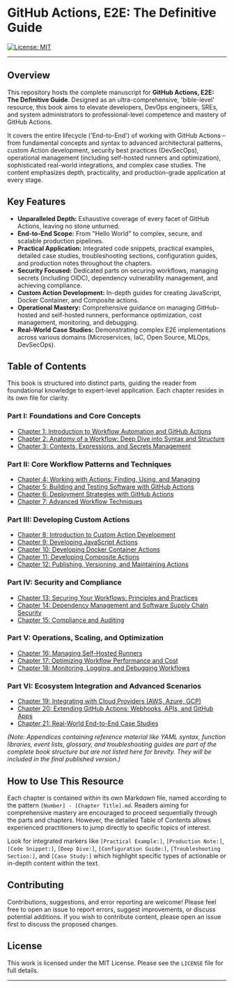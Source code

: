 # GitHub Actions, E2E: The Definitive Guide

[![License: MIT](https://img.shields.io/badge/License-MIT-yellow.svg)](https://opensource.org/licenses/MIT) <!-- Example badge - Replace with your actual license -->

---

## Overview

This repository hosts the complete manuscript for **GitHub Actions, E2E: The Definitive Guide**. Designed as an ultra-comprehensive, 'bible-level' resource, this book aims to elevate developers, DevOps engineers, SREs, and system administrators to professional-level competence and mastery of GitHub Actions.

It covers the entire lifecycle ('End-to-End') of working with GitHub Actions – from fundamental concepts and syntax to advanced architectural patterns, custom Action development, security best practices (DevSecOps), operational management (including self-hosted runners and optimization), sophisticated real-world integrations, and complex case studies. The content emphasizes depth, practicality, and production-grade application at every stage.

## Key Features

- **Unparalleled Depth:** Exhaustive coverage of every facet of GitHub Actions, leaving no stone unturned.
- **End-to-End Scope:** From "Hello World" to complex, secure, and scalable production pipelines.
- **Practical Application:** Integrated code snippets, practical examples, detailed case studies, troubleshooting sections, configuration guides, and production notes throughout the chapters.
- **Security Focused:** Dedicated parts on securing workflows, managing secrets (including OIDC), dependency vulnerability management, and achieving compliance.
- **Custom Action Development:** In-depth guides for creating JavaScript, Docker Container, and Composite actions.
- **Operational Mastery:** Comprehensive guidance on managing GitHub-hosted and self-hosted runners, performance optimization, cost management, monitoring, and debugging.
- **Real-World Case Studies:** Demonstrating complex E2E implementations across various domains (Microservices, IaC, Open Source, MLOps, DevSecOps).

## Table of Contents

This book is structured into distinct parts, guiding the reader from foundational knowledge to expert-level application. Each chapter resides in its own file for clarity.

### Part I: Foundations and Core Concepts

- [Chapter 1: Introduction to Workflow Automation and GitHub Actions](1%20-%20Introduction%20to%20Workflow%20Automation%20and%20GitHub%20Actions.md)
- [Chapter 2: Anatomy of a Workflow: Deep Dive into Syntax and Structure](2%20-%20Anatomy%20of%20a%20Workflow%20Deep%20Dive%20into%20Syntax%20and%20Structure.md)
- [Chapter 3: Contexts, Expressions, and Secrets Management](3%20-%20Contexts%2C%20Expressions%2C%20and%20Secrets%20Management.md)

### Part II: Core Workflow Patterns and Techniques

- [Chapter 4: Working with Actions: Finding, Using, and Managing](4%20-%20Working%20with%20Actions%20Finding%2C%20Using%2C%20and%20Managing.md)
- [Chapter 5: Building and Testing Software with GitHub Actions](5%20-%20Building%20and%20Testing%20Software%20with%20GitHub%20Actions.md)
- [Chapter 6: Deployment Strategies with GitHub Actions](6%20-%20Deployment%20Strategies%20with%20GitHub%20Actions.md)
- [Chapter 7: Advanced Workflow Techniques](7%20-%20Advanced%20Workflow%20Techniques.md)

### Part III: Developing Custom Actions

- [Chapter 8: Introduction to Custom Action Development](8%20-%20Introduction%20to%20Custom%20Action%20Development.md)
- [Chapter 9: Developing JavaScript Actions](9%20-%20Developing%20JavaScript%20Actions.md)
- [Chapter 10: Developing Docker Container Actions](10%20-%20Developing%20Docker%20Container%20Actions.md)
- [Chapter 11: Developing Composite Actions](11%20-%20Developing%20Composite%20Actions.md)
- [Chapter 12: Publishing, Versioning, and Maintaining Actions](12%20-%20Publishing%2C%20Versioning%2C%20and%20Maintaining%20Actions.md)

### Part IV: Security and Compliance

- [Chapter 13: Securing Your Workflows: Principles and Practices](13%20-%20Securing%20Your%20Workflows%20Principles%20and%20Practices.md)
- [Chapter 14: Dependency Management and Software Supply Chain Security](14%20-%20Dependency%20Management%20and%20Software%20Supply%20Chain%20Security.md)
- [Chapter 15: Compliance and Auditing](15%20-%20Compliance%20and%20Auditing.md)

### Part V: Operations, Scaling, and Optimization

- [Chapter 16: Managing Self-Hosted Runners](16%20-%20Managing%20Self-Hosted%20Runners.md)
- [Chapter 17: Optimizing Workflow Performance and Cost](17%20-%20Optimizing%20Workflow%20Performance%20and%20Cost.md)
- [Chapter 18: Monitoring, Logging, and Debugging Workflows](18%20-%20Monitoring%2C%20Logging%2C%20and%20Debugging%20Workflows.md)

### Part VI: Ecosystem Integration and Advanced Scenarios

- [Chapter 19: Integrating with Cloud Providers (AWS, Azure, GCP)](<19%20-%20Integrating%20with%20Cloud%20Providers%20(AWS%2C%20Azure%2C%20GCP).md>)
- [Chapter 20: Extending GitHub Actions: Webhooks, APIs, and GitHub Apps](20%20-%20Extending%20GitHub%20Actions%20Webhooks%2C%20APIs%2C%20and%20GitHub%20Apps.md)
- [Chapter 21: Real-World End-to-End Case Studies](21%20-%20Real-World%20End-to-End%20Case%20Studies.md)

_(Note: Appendices containing reference material like YAML syntax, function libraries, event lists, glossary, and troubleshooting guides are part of the complete book structure but are not listed here for brevity. They will be included in the final published version.)_

## How to Use This Resource

Each chapter is contained within its own Markdown file, named according to the pattern `[Number] - [Chapter Title].md`. Readers aiming for comprehensive mastery are encouraged to proceed sequentially through the parts and chapters. However, the detailed Table of Contents allows experienced practitioners to jump directly to specific topics of interest.

Look for integrated markers like `[Practical Example:]`, `[Production Note:]`, `[Code Snippet:]`, `[Deep Dive:]`, `[Configuration Guide:]`, `[Troubleshooting Section:]`, and `[Case Study:]` which highlight specific types of actionable or in-depth content within the text.

## Contributing

Contributions, suggestions, and error reporting are welcome! Please feel free to open an issue to report errors, suggest improvements, or discuss potential additions. If you wish to contribute content, please open an issue first to discuss the proposed changes.

## License

This work is licensed under the MIT License. Please see the `LICENSE` file for full details.

---
